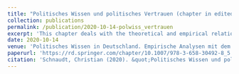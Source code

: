 ```yaml
---
title: "Politisches Wissen und politisches Vertrauen (chapter in edited volume)"
collection: publications
permalink: /publication/2020-10-14-polwiss_vertrauen
excerpt: 'This chapter deals with the theoretical and empirical relationship between political knowledge and political trust. Based on data from the German General Social Survey (ALLBUS) 2018, the chapter analyzes the impact of political knowledge on the dimensional structure of citizens' political trust. In addition, it investigates possible direct and moderating effects of political knowledge on citizens` trust in representative and regulative institutions.'
date: 2020-10-14
venue: 'Politisches Wissen in Deutschland. Empirische Analysen mit dem ALLBUS 2018, edited by Markus Tausendpfund and Bettina Westle'
paperurl: 'https://rd.springer.com/chapter/10.1007/978-3-658-30492-8_5'
citation: 'Schnaudt, Christian (2020). &quot;Politisches Wissen und politisches Vertrauen.&quot; In Markus Tausendpfund and Bettina Westle (eds), <i>Politisches Wissen in Deutschland. Empirische Analysen mit dem ALLBUS 2018</i>. Wiesbaden: Springer VS, 127-164.'
---
```

